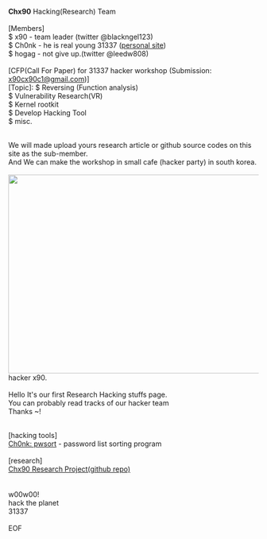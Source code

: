 <b>Chx90</b> Hacking(Research) Team<br><br>
[Members]<br>
$ x90 - team leader (twitter @blackngel123)<br>
$ Ch0nk - he is real young 31337 (<a href="http://chonk.rocks">personal site</a>)<br>
$ hogag - not give up.(twitter @leedw808)
<br><br>
[CFP(Call For Paper) for 31337 hacker workshop (Submission: x90cx90c1@gmail.com)]<br>
[Topic]:
$ Reversing (Function analysis)<br>
$ Vulnerability Research(VR)<br>
$ Kernel rootkit<br>
$ Develop Hacking Tool<br>
$ misc.<br><br>

We will made upload yours research article or github source codes on this site as the sub-member.<br>
And We can make the workshop in small cafe (hacker party) in south korea.<br>
<br>
<img src="https://pbs.twimg.com/media/E5-LQLaUYAcLo9h?format=jpg&name=900x900" width=600 height=400>hacker x90.<br><br>
Hello It's our first Research Hacking stuffs page.<br>
You can probably read tracks of our hacker team<br>
Thanks ~!<br>
<br>

[hacking tools]<br>
<a href="https://github.com/haconehack/pwsort">Ch0nk: pwsort</a> - password list sorting program<br><br>
[research]<br>
<a href="https://github.com/haconehack/repo_Chx90">Chx90 Research Project(github repo)</a><br>
<br>
<br>
w00w00!<br>
hack the planet<br>
31337<br>
<br>
EOF
